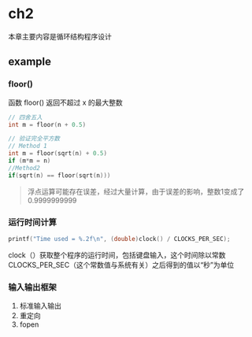 # ch2
本章主要内容是循环结构程序设计
## example
### floor() 
函数 floor() 返回不超过 x 的最大整数
```C
// 四舍五入
int m = floor(n + 0.5)

// 验证完全平方数
// Method 1
int m = floor(sqrt(n) + 0.5)
if (m*m = n)
//Method2
if(sqrt(n) == floor(sqrt(n)))
```
> 浮点运算可能存在误差，经过大量计算，由于误差的影响，整数1变成了0.9999999999
### 运行时间计算
```C
printf("Time used = %.2f\n", (double)clock() / CLOCKS_PER_SEC);
```
clock（）获取整个程序的运行时间，包括键盘输入，这个时间除以常数CLOCKS_PER_SEC（这个常数值与系统有关）之后得到的值以“秒”为单位
### 输入输出框架
1. 标准输入输出
2. 重定向
3. fopen